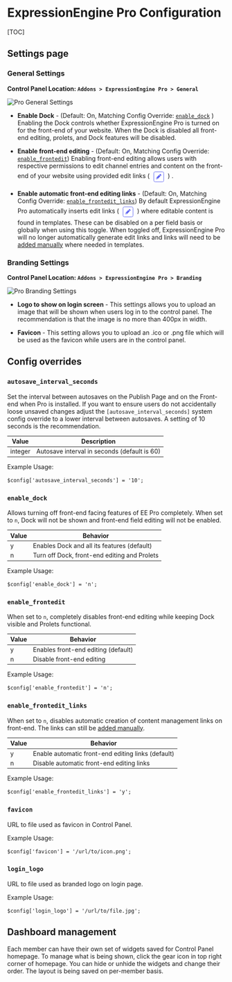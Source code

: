 <!--
    This source file is part of the open source project
    ExpressionEngine User Guide (https://github.com/ExpressionEngine/ExpressionEngine-User-Guide)

    @link      https://expressionengine.com/
    @copyright Copyright (c) 2003-2021, Packet Tide, LLC (https://packettide.com)
    @license   https://expressionengine.com/license Licensed under Apache License, Version 2.0
-->

# ExpressionEngine Pro Configuration

[TOC]

## Settings page

### General Settings
**Control Panel Location: `Addons > ExpressionEngine Pro > General`**



![Pro General Settings](/_images/pro_general_settings.png)

* **Enable Dock** - (Default: On, Matching Config Override: [`enable_dock`](#enable_dock) ) Enabling the Dock controls whether ExpressionEngine Pro is turned on for the front-end of your website. When the Dock is disabled all front-end editing, prolets, and Dock features will be disabled.

* **Enable front-end editing** - (Default: On, Matching Config Override: [`enable_frontedit`](#enable_frontedit)) Enabling front-end editing allows users with respective permissions to edit channel entries and content on the front-end of your website using provided edit links ( <img style="margin-bottom: 0px; vertical-align: middle;" src="../_images/pro_edit.png" alt="pro edit icon"> ) .

* **Enable automatic front-end editing links** - (Default: On, Matching Config Override: [`enable_frontedit_links`](#enable_frontedit_links)) By default ExpressionEngine Pro automatically inserts edit links ( <img style="margin-bottom: 0px; vertical-align: middle;" src="../_images/pro_edit.png" alt="pro edit icon"> ) where editable content is found in templates. These can be disabled on a per field basis or globally when using this toggle. When toggled off, ExpressionEngine Pro will no longer automatically generate edit links and links will need to be [added manually](pro/frontend.html#customizing-the-link) where needed in templates.


### Branding Settings
**Control Panel Location: `Addons > ExpressionEngine Pro > Branding`**


![Pro Branding Settings](/_images/pro_branding_settings.png)

* **Logo to show on login screen** - This settings allows you to upload an image that will be shown when users log in to the control panel. The recommendation is that the image is no more than 400px in width.

* **Favicon** - This setting allows you to upload an .ico or .png file which will be used as the favicon while users are in the control panel.


## Config overrides

### `autosave_interval_seconds`

Set the interval between autosaves on the Publish Page and on the Front-end when Pro is installed. If you want to ensure users do not accidentally loose unsaved changes adjust the `[autosave_interval_seconds]` system config override to a lower interval between autosaves. A setting of 10 seconds is the recommendation.

| Value   | Description                                  |
| ------- | -------------------------------------------- |
| integer | Autosave interval in seconds (default is 60) |

Example Usage:

    $config['autosave_interval_seconds'] = '10';

### `enable_dock`

Allows turning off front-end facing features of EE Pro completely. When set to `n`, Dock will not be shown and front-end field editing will not be enabled.

| Value | Behavior                                       |
| ----- | ---------------------------------------------- |
| y     | Enables Dock and all its features    (default) |
| n     | Turn off Dock, front-end editing and Prolets   |

Example Usage:

    $config['enable_dock'] = 'n';

### `enable_frontedit`

When set to `n`, completely disables front-end editing while keeping Dock visible and Prolets functional.

| Value | Behavior                                       |
| ----- | ---------------------------------------------- |
| y     | Enables front-end editing    (default) |
| n     | Disable front-end editing   |


Example Usage:

    $config['enable_frontedit'] = 'n';

### `enable_frontedit_links`

When set to `n`, disables automatic creation of content management links on front-end. The links can still be [added manually](pro/frontend.html#customizing-the-link).

| Value | Behavior                                       |
| ----- | ---------------------------------------------- |
| y     | Enable automatic front-end editing links    (default) |
| n     | Disable automatic front-end editing links   |

Example Usage:

    $config['enable_frontedit_links'] = 'y';
    
### `favicon`

URL to file used as favicon in Control Panel.

Example Usage:

    $config['favicon'] = '/url/to/icon.png';

### `login_logo`

URL to file used as branded logo on login page.

Example Usage:

    $config['login_logo'] = '/url/to/file.jpg';


## Dashboard management

Each member can have their own set of widgets saved for Control Panel homepage. To manage what is being shown, click the gear icon in top right corner of homepage. You can hide or unhide the widgets and change their order. The layout is being saved on per-member basis.
